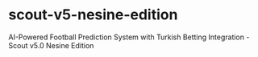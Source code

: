# scout-v5-nesine-edition
AI-Powered Football Prediction System with Turkish Betting Integration - Scout v5.0 Nesine Edition
